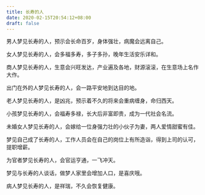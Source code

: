```yaml
---
title: 长寿的人
date: 2020-02-15T20:54:12+08:00
draft: false
---
```


男人梦见长寿的人，预示会长命百岁，身体强壮，病魔会远离自己。

女人梦见长寿的人，会多福多寿，多子多孙，晚年生活安乐详和。

商人梦见长寿的人，生意会兴旺发达，产业遍及各地，财源滚滚，在生意场上名作大作。

出门在外的人梦见长寿的人，会一路平安地到达目的地。

老人梦见长寿的人，是凶兆，预示着不久的将来会重病缠身，命归西天。

小孩梦见长寿的人，会福寿多禄，长大后非富即贵，成为一代社会名流。

未婚女人梦见长寿的人，会嫁给一位身强力壮的小伙子为妻，两人爱情甜蜜有佳。

梦见自己成了长寿的人，工作人员会在自己的岗位上有所造诣，得到上司的认可，提职增薪。

为官者梦见长寿的人，会官运亨通，一飞冲天。

梦见与长寿的人谈话，做梦人家里会增加人口，是喜庆哦。

病人梦见长寿的人，是祥瑞，不久会恢复健康。

